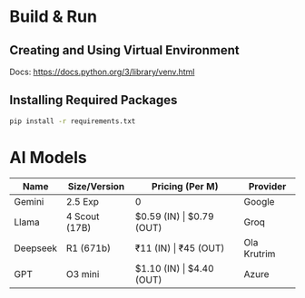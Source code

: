 # Build & Run
## Creating and Using Virtual Environment
Docs: https://docs.python.org/3/library/venv.html

## Installing Required Packages
```sh
pip install -r requirements.txt
```

# AI Models
| Name | Size/Version | Pricing (Per M) | Provider |
| ---- | ------------ | ------- | -------- |
| Gemini | 2.5 Exp | 0 | Google |
| Llama | 4 Scout (17B) | $0.59 (IN) \| $0.79 (OUT) | Groq |
| Deepseek | R1 (671b) | ₹11 (IN) \| ₹45 (OUT) | Ola Krutrim |
| GPT | O3 mini | $1.10 (IN) \| $4.40 (OUT) | Azure |